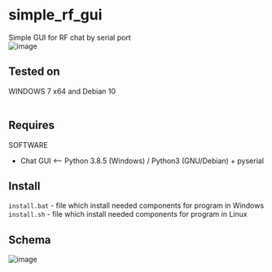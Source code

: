 # simple_rf_gui
Simple GUI for RF chat by serial port
<br/>
![image](https://github.com/sw3nlab/simple_rf_gui/blob/main/chat.png)
<br/>
## Tested on
WINDOWS 7 x64 and Debian 10<br/><br/>
## Requires
SOFTWARE
- Chat GUI <-- Python 3.8.5 (Windows) / Python3 (GNU/Debian) + pyserial
## Install
`install.bat` - file which install needed components for program in Windows
<br/>
`install.sh` - file which install needed components for program in Linux

## Schema
![image](https://github.com/sw3nlab/simple_rf_gui/blob/main/chema.png)
